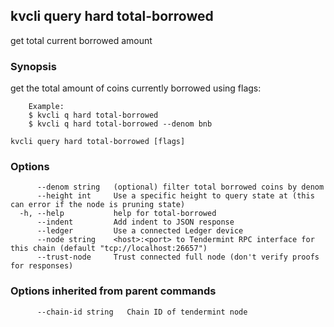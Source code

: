<!--
title: total-borrowed
-->
## kvcli query hard total-borrowed

get total current borrowed amount

### Synopsis

get the total amount of coins currently borrowed using flags:

		Example:
		$ kvcli q hard total-borrowed
		$ kvcli q hard total-borrowed --denom bnb

```
kvcli query hard total-borrowed [flags]
```

### Options

```
      --denom string   (optional) filter total borrowed coins by denom
      --height int     Use a specific height to query state at (this can error if the node is pruning state)
  -h, --help           help for total-borrowed
      --indent         Add indent to JSON response
      --ledger         Use a connected Ledger device
      --node string    <host>:<port> to Tendermint RPC interface for this chain (default "tcp://localhost:26657")
      --trust-node     Trust connected full node (don't verify proofs for responses)
```

### Options inherited from parent commands

```
      --chain-id string   Chain ID of tendermint node
```

